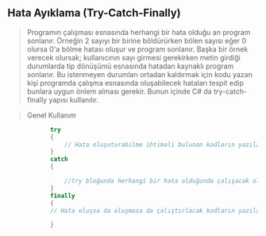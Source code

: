 ## Hata Ayıklama  (Try-Catch-Finally) ##
> Programın çalışması esnasında herhangi bir hata olduğu an program sonlanır. Örneğin 2 sayıyı bir birine böldürürken bölen sayısı eğer 0 olursa 0'a bölme hatası oluşur ve program sonlanır. Başka bir örnek verecek olursak; kullanıcının sayı girmesi gerekirken metin girdiği durumlarda tip dönüşümü esnasında hatadan kaynaklı program sonlanır. Bu istenmeyen durumları ortadan kaldırmak için kodu yazan kişi programda çalışma esnasında oluşabilecek hataları tespit edip bunlara uygun önlem alması gerekir.  Bunun içinde C# da try-catch-finally yapısı kullanılır.


> Genel Kullanım

```csharp
            try
            {
                // Hata oluşuturabilme ihtimali bulunan kodların yazılacağı blok
            }
            catch 
            {

                //try bloğunda herhangi bir hata olduğunda çalışacak olan kod bloğu
            }
            finally
            {
            // Hata oluşsa da oluşmasa da çalıştırlacak kodların yazılacağı  kod bloğu

            }
```

